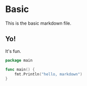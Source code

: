 # Basic

This is the basic markdown file.

## Yo!

It's fun.

```go
package main

func main() {
	fmt.Println("hello, markdown")
}
```
